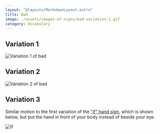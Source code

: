 ```yaml
---
layout: "@layouts/MarkdownLayout.astro"
title: Bad
image: ./assets/images-of-signs/bad-variation-1.gif
category: Vocabulary
---
```


## Variation 1

![Variation 1 of bad](@signs/bad-variation-1.gif)

## Variation 2

![Variation 2 of bad](@signs/bad-variation-2.gif)

## Variation 3

Similar motion to the first variation of
the ["if" hand sign](./if#variation-1),
which is shown below,
but put the hand in front of your body instead of beside your eye.

![If](@signs/if-variation-1.gif)
